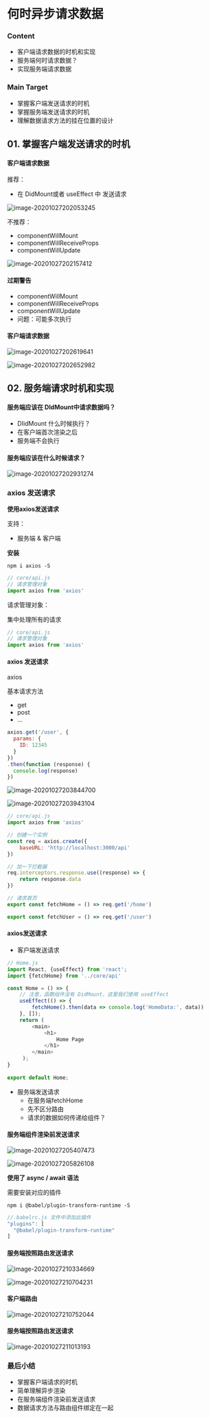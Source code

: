 # 何时异步请求数据



### Content

+ 客户端请求数据的时机和实现
+ 服务端何时请求数据？
+ 实现服务端请求数据



### Main Target

+ 掌握客户端发送请求的时机
+ 掌握服务端发送请求的时机
+ 理解数据请求方法的挂在位置的设计



## 01. 掌握客户端发送请求的时机



#### 客户端请求数据

推荐：

+ 在 DidMount或者 useEffect 中 发送请求

![image-20201027202053245](./images/image-20201027202053245.png)

不推荐：

+ componentWillMount
+ componentWillReceiveProps
+ componentWillUpdate

![image-20201027202157412](./images/image-20201027202157412.png)



#### 过期警告

+ componentWillMount
+ componentWillReceiveProps
+ componentWillUpdate
+ 问题：可能多次执行

#### 客户端请求数据

![image-20201027202619641](./images/image-20201027202619641.png)

![image-20201027202652982](./images/image-20201027202652982.png)



## 02. 服务端请求时机和实现

#### 服务端应该在 DIdMount中请求数据吗？

+ DIidMount 什么时候执行？
+ 在客户端首次渲染之后
+ 服务端不会执行



#### 服务端应该在什么时候请求？

![image-20201027202931274](./images/image-20201027202931274.png)

 

### axios 发送请求

**使用axios发送请求**

支持：

+ 服务端 & 客户端

**安装**

```shell
npm i axios -S
```

```js
// core/api.js
// 请求管理对象
import axios from 'axios'
```



请求管理对象：

集中处理所有的请求

```js
// core/api.js
// 请求管理对象
import axios from 'axios'
```



#### axios 发送请求

axios

基本请求方法

+ get
+ post
+ ...

```js
axios.get('/user', {
  params: {
    ID: 12345
  }
})
.then(function (response) {
  console.log(response)
})
```

![image-20201027203844700](./images/image-20201027203844700.png)

![image-20201027203943104](./images/image-20201027203943104.png)

```js
// core/api.js
import axios from 'axios'

// 创建一个实例
const req = axios.create({
    baseURL: 'http://localhost:3000/api'
})

// 加一下拦截器
req.interceptors.response.use((response) => {
    return response.data
})

// 请求首页
export const fetchHome = () => req.get('/home')

export const fetchUser = () => req.get('/user')

```



#### axios发送请求

+ 客户端发送请求

```js
// Home.js
import React, {useEffect} from 'react';
import {fetchHome} from '../core/api'

const Home = () => {
    // 注意，函数组件没有 DidMount，这里我们使用 useEffect
    useEffect(() => {
        fetchHome().then(data => console.log('HomeData:', data))
    }, []);
    return ( 
        <main>
            <h1>
                Home Page
            </h1>
        </main>
     );
}
 
export default Home;
```



+ 服务端发送请求
  + 在服务端fetchHome
  + 先不区分路由
  + 请求的数据如何传递给组件？

#### 服务端组件渲染前发送请求

![image-20201027205407473](./images/image-20201027205407473.png)

![image-20201027205826108](./images/image-20201027205826108.png)

**使用了 async / await 语法**

需要安装对应的插件

```shell
npm i @babel/plugin-transform-runtime -S
```

```js
//.babelrc.js 文件中添加此插件
"plugins": [
  "@babel/plugin-transform-runtime"
]
```



#### 服务端按照路由发送请求

![image-20201027210334669](./images/image-20201027210334669.png)

![image-20201027210704231](./images/image-20201027210704231.png)

 

#### 客户端路由

![image-20201027210752044](./images/image-20201027210752044.png)



#### 服务端按照路由发送请求

![image-20201027211013193](./images/image-20201027211013193.png)



### 最后小结

+ 掌握客户端请求的时机
+ 简单理解异步渲染
+ 在服务端组件渲染前发送请求
+ 数据请求方法与路由组件绑定在一起

